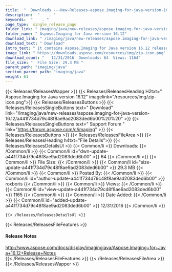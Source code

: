 ```yaml
---
title:  "  Downloads ---New-Releases-aspose.imaging-for-java-version-16.12 . " 
description:  "    . " 
keywords:  "    . " 
page_type:  single_release_page
folder_link: " imaging/java/new-releases/aspose.imaging-for-java-version-16.12/"
folder_name: " Aspose.Imaging for Java version 16.12"
download_link: " /imaging/java/new-releases/aspose.imaging-for-java-version-16.12/a441f734d79c48f8ae9ad2083ded6b00"
download_text: " Download"
Intro_text: " It contains Aspose.Imaging for Java version 16.12 release."
image_link: " https://downloads.aspose.com/resources/img/zip-icon.png"
download_count: "   12/31/2016  Downloads: 64  Views: 1164"
file_size: "  File Size: 29.3 MB "
parent_path: "imaging/java"
section_parent_path: "imaging/java"
weight: 61 
---
```


{{< Releases/ReleasesWapper >}}
  {{< Releases/ReleasesHeading H2txt=" Aspose.Imaging for Java version 16.12" imagelink="/resources/img/zip-icon.png">}}
  {{< Releases/ReleasesButtons >}}
    {{< Releases/ReleasesSingleButtons text=" Download" link="/imaging/java/new-releases/aspose.imaging-for-java-version-16.12/a441f734d79c48f8ae9ad2083ded6b00%20%20" >}}
    {{< Releases/ReleasesSingleButtons text=" Support Forum " link="https://forum.aspose.com/c/imaging" >}}
  {{< Releases/ReleasesButtons >}}
  {{< Releases/ReleasesFileArea >}}
    {{< Releases/ReleasesHeading h4txt="File Details">}}
    {{< Releases/ReleasesDetailsUl >}}
            {{< Common/li  >}} Downloads: {{< /Common/li >}} 
      {{< Common/li id="dwn-update-a441f734d79c48f8ae9ad2083ded6b00" >}} 64 {{< /Common/li >}} 
      {{< Common/li  >}} File Size: {{< /Common/li >}} 
      {{< Common/li id="size-update-a441f734d79c48f8ae9ad2083ded6b00" >}} 29.3 MB {{< /Common/li >}} 
      {{< Common/li  >}} Posted By: {{< /Common/li >}} 
      {{< Common/li id="author-update-a441f734d79c48f8ae9ad2083ded6b00" >}} roxboris {{< /Common/li >}} 
      {{< Common/li  >}} Views: {{< /Common/li >}} 
      {{< Common/li id="view-update-a441f734d79c48f8ae9ad2083ded6b00" >}} 1165 {{< /Common/li >}} 
      {{< Common/li  >}} Date Added: {{< /Common/li >}} 
      {{< Common/li id="added-update-a441f734d79c48f8ae9ad2083ded6b00" >}} 12/31/2016 {{< /Common/li >}} 

    {{< /Releases/ReleasesDetailsUl >}}

  {{< Releases/ReleasesFileFeatures >}}
      <h4>Release Notes</h4><div><a href="http://www.aspose.com/docs/display/imagingjava/Aspose.Imaging+for+Java+16.12+Release+Notes">http://www.aspose.com/docs/display/imagingjava/Aspose.Imaging+for+Java+16.12+Release+Notes</a></div>
  {{< /Releases/ReleasesFileFeatures >}}
 {{< /Releases/ReleasesFileArea >}}
{{< /Releases/ReleasesWapper >}}


